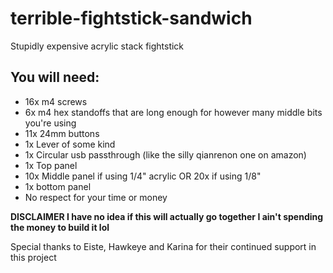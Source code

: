 # terrible-fightstick-sandwich
Stupidly expensive acrylic stack fightstick
## You will need:
- 16x m4 screws
- 6x m4 hex standoffs that are long enough for however many middle bits you're using
- 11x 24mm buttons
- 1x Lever of some kind
- 1x Circular usb passthrough (like the silly qianrenon one on amazon)
- 1x Top panel
- 10x Middle panel if using 1/4" acrylic OR 20x if using 1/8"
- 1x bottom panel
- No respect for your time or money

**DISCLAIMER 
I have no idea if this will actually go together I ain't spending the money to build it lol**

Special thanks to Eiste, Hawkeye and Karina for their continued support in this project
